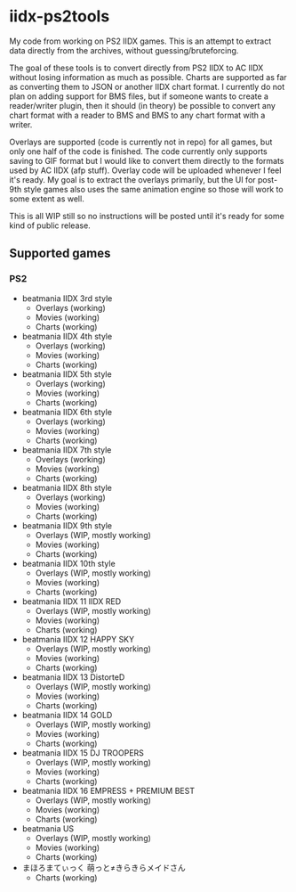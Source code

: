 # iidx-ps2tools

My code from working on PS2 IIDX games.
This is an attempt to extract data directly from the archives, without guessing/bruteforcing.

The goal of these tools is to convert directly from PS2 IIDX to AC IIDX without losing information as much as possible. Charts are supported as far as converting them to JSON or another IIDX chart format. I currently do not plan on adding support for BMS files, but if someone wants to create a reader/writer plugin, then it should (in theory) be possible to convert any chart format with a reader to BMS and BMS to any chart format with a writer.

Overlays are supported (code is currently not in repo) for all games, but only one half of the code is finished. The code currently only supports saving to GIF format but I would like to convert them directly to the formats used by AC IIDX (afp stuff). Overlay code will be uploaded whenever I feel it's ready. My goal is to extract the overlays primarily, but the UI for post-9th style games also uses the same animation engine so those will work to some extent as well.

This is all WIP still so no instructions will be posted until it's ready for some kind of public release.

## Supported games
### PS2
- beatmania IIDX 3rd style
  - Overlays (working)
  - Movies (working)
  - Charts (working)
- beatmania IIDX 4th style
  - Overlays (working)
  - Movies (working)
  - Charts (working)
- beatmania IIDX 5th style
  - Overlays (working)
  - Movies (working)
  - Charts (working)
- beatmania IIDX 6th style
  - Overlays (working)
  - Movies (working)
  - Charts (working)
- beatmania IIDX 7th style
  - Overlays (working)
  - Movies (working)
  - Charts (working)
- beatmania IIDX 8th style
  - Overlays (working)
  - Movies (working)
  - Charts (working)
- beatmania IIDX 9th style
  - Overlays (WIP, mostly working)
  - Movies (working)
  - Charts (working)
- beatmania IIDX 10th style
  - Overlays (WIP, mostly working)
  - Movies (working)
  - Charts (working)
- beatmania IIDX 11 IIDX RED
  - Overlays (WIP, mostly working)
  - Movies (working)
  - Charts (working)
- beatmania IIDX 12 HAPPY SKY
  - Overlays (WIP, mostly working)
  - Movies (working)
  - Charts (working)
- beatmania IIDX 13 DistorteD
  - Overlays (WIP, mostly working)
  - Movies (working)
  - Charts (working)
- beatmania IIDX 14 GOLD
  - Overlays (WIP, mostly working)
  - Movies (working)
  - Charts (working)
- beatmania IIDX 15 DJ TROOPERS
  - Overlays (WIP, mostly working)
  - Movies (working)
  - Charts (working)
- beatmania IIDX 16 EMPRESS + PREMIUM BEST
  - Overlays (WIP, mostly working)
  - Movies (working)
  - Charts (working)
- beatmania US
  - Overlays (WIP, mostly working)
  - Movies (working)
  - Charts (working)
- まほろまてぃっく 萌っと≠きらきらメイドさん
  - Charts (working)
